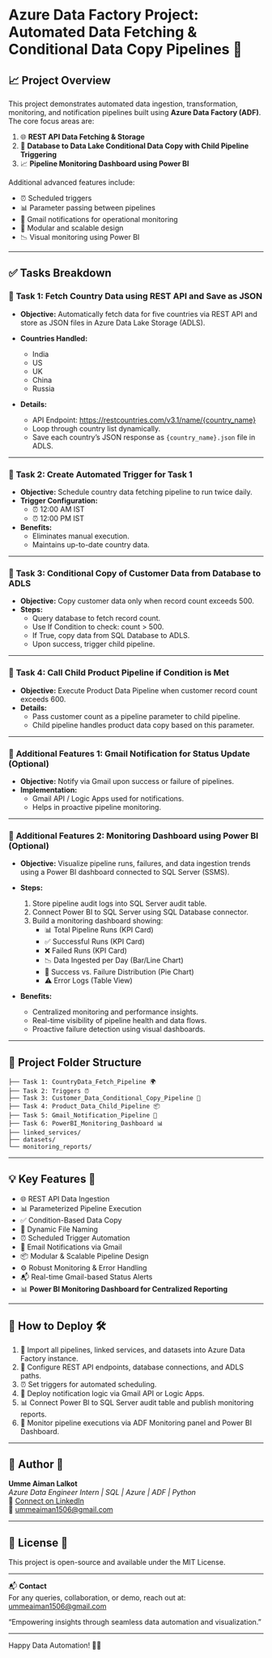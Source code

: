 # Azure Data Factory Project: Automated Data Fetching & Conditional Data Copy Pipelines 🚀

## 📈 Project Overview

This project demonstrates automated data ingestion, transformation, monitoring, and notification pipelines built using **Azure Data Factory (ADF)**. The core focus areas are:

1. 🌐 **REST API Data Fetching & Storage**
2. 📢 **Database to Data Lake Conditional Data Copy with Child Pipeline Triggering**
3. 📈 **Pipeline Monitoring Dashboard using Power BI**

Additional advanced features include:

* ⏰ Scheduled triggers
* 📊 Parameter passing between pipelines
* 📩 Gmail notifications for operational monitoring
* 📁 Modular and scalable design
* 📉 Visual monitoring using Power BI

---

## ✅ Tasks Breakdown

### 📌 **Task 1: Fetch Country Data using REST API and Save as JSON**

* **Objective:** Automatically fetch data for five countries via REST API and store as JSON files in Azure Data Lake Storage (ADLS).
* **Countries Handled:**
  - India
  - US
  - UK
  - China
  - Russia

* **Details:**
  * API Endpoint: https://restcountries.com/v3.1/name/{country_name}
  * Loop through country list dynamically.
  * Save each country’s JSON response as `{country_name}.json` file in ADLS.

---

### 📌 **Task 2: Create Automated Trigger for Task 1**

* **Objective:** Schedule country data fetching pipeline to run twice daily.
* **Trigger Configuration:**
  * ⏰ 12:00 AM IST
  * ⏰ 12:00 PM IST
* **Benefits:**
  * Eliminates manual execution.
  * Maintains up-to-date country data.

---

### 📌 **Task 3: Conditional Copy of Customer Data from Database to ADLS**

* **Objective:** Copy customer data only when record count exceeds 500.
* **Steps:**
  * Query database to fetch record count.
  * Use If Condition to check: count > 500.
  * If True, copy data from SQL Database to ADLS.
  * Upon success, trigger child pipeline.

---

### 📌 **Task 4: Call Child Product Pipeline if Condition is Met**

* **Objective:** Execute Product Data Pipeline when customer record count exceeds 600.
* **Details:**
  * Pass customer count as a pipeline parameter to child pipeline.
  * Child pipeline handles product data copy based on this parameter.

---

### 📌 **Additional Features 1: Gmail Notification for Status Update (Optional)**

* **Objective:** Notify via Gmail upon success or failure of pipelines.
* **Implementation:**
  * Gmail API / Logic Apps used for notifications.
  * Helps in proactive pipeline monitoring.

---

### 📌 **Additional Features 2: Monitoring Dashboard using Power BI (Optional)**

* **Objective:** Visualize pipeline runs, failures, and data ingestion trends using a Power BI dashboard connected to SQL Server (SSMS).

* **Steps:**
  1. Store pipeline audit logs into SQL Server audit table.
  2. Connect Power BI to SQL Server using SQL Database connector.
  3. Build a monitoring dashboard showing:
     * 📊 Total Pipeline Runs (KPI Card)
     * ✅ Successful Runs (KPI Card)
     * ❌ Failed Runs (KPI Card)
     * 📉 Data Ingested per Day (Bar/Line Chart)
     * 🥧 Success vs. Failure Distribution (Pie Chart)
     * ⚠️ Error Logs (Table View)

* **Benefits:**
  * Centralized monitoring and performance insights.
  * Real-time visibility of pipeline health and data flows.
  * Proactive failure detection using visual dashboards.

---

## 📂 Project Folder Structure

```
├── Task 1: CountryData_Fetch_Pipeline 🌍
├── Task 2: Triggers ⏰
├── Task 3: Customer_Data_Conditional_Copy_Pipeline 📢
├── Task 4: Product_Data_Child_Pipeline 📦
├── Task 5: Gmail_Notification_Pipeline 📩
├── Task 6: PowerBI_Monitoring_Dashboard 📊
├── linked_services/
├── datasets/
└── monitoring_reports/
```

---

## 💡 Key Features 🌟

* 🌐 REST API Data Ingestion  
* 📊 Parameterized Pipeline Execution  
* ✅ Condition-Based Data Copy  
* 📂 Dynamic File Naming  
* ⏰ Scheduled Trigger Automation  
* 📩 Email Notifications via Gmail  
* 📦 Modular & Scalable Pipeline Design  
* ⚙️ Robust Monitoring & Error Handling  
* 📬 Real-time Gmail-based Status Alerts  
* 📊 **Power BI Monitoring Dashboard for Centralized Reporting**

---

## 📖 How to Deploy 🛠️

1. 🔁 Import all pipelines, linked services, and datasets into Azure Data Factory instance.
2. 🔧 Configure REST API endpoints, database connections, and ADLS paths.
3. ⏰ Set triggers for automated scheduling.
4. 📩 Deploy notification logic via Gmail API or Logic Apps.
5. 📊 Connect Power BI to SQL Server audit table and publish monitoring reports.
6. 🌟 Monitor pipeline executions via ADF Monitoring panel and Power BI Dashboard.

---

## 📧 Author 📇

**Umme Aiman Lalkot**  
*Azure Data Engineer Intern | SQL | Azure | ADF | Python*  
🔗 [Connect on LinkedIn](https://www.linkedin.com)  
📨 [ummeaiman1506@gmail.com](mailto:ummeaiman1506@gmail.com)

---

## 📙 License 📜

This project is open-source and available under the MIT License.

---

📬 **Contact**  
For any queries, collaboration, or demo, reach out at: [ummeaiman1506@gmail.com](mailto:ummeaiman1506@gmail.com)

“Empowering insights through seamless data automation and visualization.”

---

Happy Data Automation! 🚀🎉



